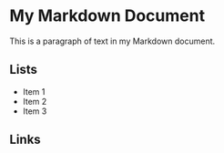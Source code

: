 # My Markdown Document

This is a paragraph of text in my Markdown document.

## Lists

- Item 1
- Item 2
- Item 3

## Links

